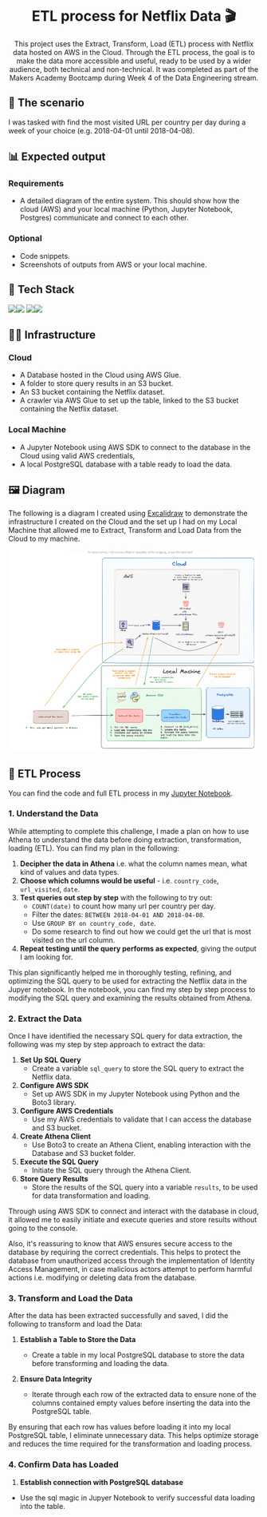<h1 align="center">
    ETL process for Netflix Data 🎬
</h1>

<p align="center">
This project uses the Extract, Transform, Load (ETL) process with Netflix data hosted on AWS in the Cloud. Through the ETL process, the goal is to make the data more accessible and useful, ready to be used by a wider audience, both technical and non-technical. It was completed as part of the Makers Academy Bootcamp during Week 4 of the Data Engineering stream. 
</p>

## 🏡 The scenario

I was tasked with find the most visited URL per country per day during a week of your choice (e.g. 2018-04-01 until 2018-04-08).

## 📊 Expected output

### Requirements
* A detailed diagram of the entire system. This should show how the cloud (AWS) and your local machine (Python, Jupyter Notebook, Postgres) communicate and connect to each other.

### Optional
* Code snippets.
* Screenshots of outputs from AWS or your local machine.

## 🚀 Tech Stack 

 <img src="https://img.shields.io/badge/Amazon_AWS-232F3E?style=for-the-badge&logo=amazon-aws&logoColor=white"><img src="https://img.shields.io/badge/python-3670A0?style=for-the-badge&logo=python&logoColor=ffdd54"> <img src="https://img.shields.io/badge/Made%20with-Jupyter-orange?style=for-the-badge&logo=Jupyter"><img src="https://img.shields.io/badge/postgres-%23316192.svg?style=for-the-badge&logo=postgresql&logoColor=white">

 ## 👷‍♀️ Infrastructure

 ### Cloud
 * A Database hosted in the Cloud using AWS Glue.
 * A folder to store query results in an S3 bucket.
 * An S3 bucket containing the Netflix dataset.
 * A crawler via AWS Glue to set up the table, linked to the S3 bucket containing the Netflix dataset.

### Local Machine
* A Jupyter Notebook using AWS SDK to connect to the database in the Cloud using valid AWS credentials,
* A local PostgreSQL database with a table ready to load the data.

 ## 🖼️ Diagram

 The following is a diagram I created using [Excalidraw](https://excalidraw.com/) to demonstrate the infrastructure I created on the Cloud and the set up I had on my Local Machine that allowed me to Extract, Transform and Load Data from the Cloud to my machine. 

 ![A diagram showing how the ETL process was implemented. It shows a detailed diagram of how the Cloud and my local machine interacts.](./diagrams/etl_process_with_aws_diagram.png)

## 🔄 ETL Process

You can find the code and full ETL process in my [Jupyter Notebook](./etl_cloud_db_challenge.ipynb).

### 1. Understand the Data 
While attempting to complete this challenge, I made a plan on how to use Athena to understand the data before doing extraction, transformation, loading (ETL). You can find my plan in the following:
1. **Decipher the data in Athena** i.e. what the column names mean, what kind of values and data types.
2. **Choose which columns would be useful** - i.e. `country_code`, `url_visited`, `date`.
3. **Test queries out step by step** with the following to try out:
    * `COUNT(date)` to count how many url per country per day.
    * Filter the dates: `BETWEEN 2018-04-01 AND 2018-04-08`.
    * Use `GROUP BY on country_code, date`.
    * Do some research to find out how we could get the url that is most visited on the url column.
4. **Repeat testing until the query performs as expected**, giving the output I am looking for.

This plan significantly helped me in thoroughly testing, refining, and optimizing the SQL query to be used for extracting the Netflix data in the Jupyer notebook. In the notebook, you can find my step by step process to modifying the SQL query and examining the results obtained from Athena.

### 2. Extract the Data

Once I have identified the necessary SQL query for data extraction, the following was my step by step approach to extract the data:

1. **Set Up SQL Query**
    * Create a variable `sql_query` to store the SQL query to extract the Netflix data.
2. **Configure AWS SDK**
    * Set up AWS SDK in my Jupyter Notebook using Python and the Boto3 library.
3. **Configure AWS Credentials**
    * Use my AWS credentials to validate that I can access the database and S3 bucket.
4. **Create Athena Client**
    * Use Boto3 to create an Athena Client, enabling interaction with the Database and S3 bucket folder.
5. **Execute the SQL Query**
    * Initiate the SQL query through the Athena Client.
6. **Store Query Results**
    * Store the results of the SQL query into a variable `results`, to be used for data transformation and loading.

Through using AWS SDK to connect and interact with the database in cloud, it allowed me to easily initiate and execute queries and store results without going to the console. 

Also, it's reassuring to know that AWS ensures secure access to the database by requiring the correct credentials. This helps to protect the database from unauthorized access through the implementation of Identity Access Management, in case malicious actors attempt to perform harmful actions i.e. modifying or deleting data from the database.

### 3. Transform and Load the Data

After the data has been extracted successfully and saved, I did the following to transform and load the Data:

1. **Establish a Table to Store the Data**
    * Create a table in my local PostgreSQL database to store the data before transforming and loading the data.

2. **Ensure Data Integrity**
    * Iterate through each row of the extracted data to ensure none of the columns contained empty values before inserting the data into the PostgreSQL table.

By ensuring that each row has values before loading it into my local PostgreSQL table, I eliminate unnecessary data. This helps optimize storage and reduces the time required for the transformation and loading process.

### 4. Confirm Data has Loaded 

1. **Establish connection with PostgreSQL database**
* Use the sql magic in Jupyer Notebook to verify successful data loading into the table.


<!-- ## ✅ Benefits of ETL
*  -->

<!-- ## 💻 Running the notebook -->


